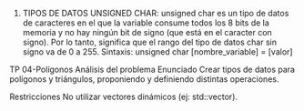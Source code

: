 1. TIPOS DE DATOS 
  UNSIGNED CHAR: unsigned char es un tipo de datos de caracteres en el que la variable consume todos los 8 bits de la memoria y no hay ningún bit de signo (que está en el caracter   con signo). Por lo tanto, significa que el rango del tipo de datos char sin signo va de 0 a 255. Sintaxis: unsigned char [nombre_variable] = [valor]

TP 04-Polígonos
Análisis del problema
Enunciado
Crear tipos de datos para polígonos y triángulos, proponiendo y definiendo distintas operaciones.

Restricciones
No utilizar vectores dinámicos (ej: std::vector).
